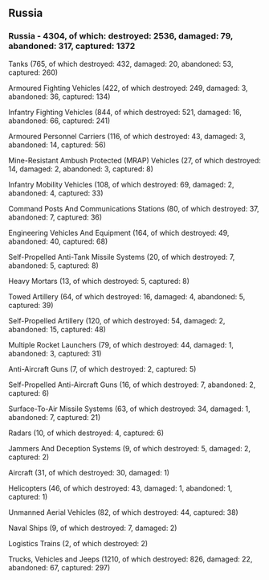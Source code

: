 
 
 ## Russia
 
 ### Russia - 4304, of which: destroyed: 2536, damaged: 79, abandoned: 317, captured: 1372

 

 

 Tanks (765, of which destroyed: 432, damaged: 20, abandoned: 53, captured: 260)

 Armoured Fighting Vehicles (422, of which destroyed: 249, damaged: 3, abandoned: 36, captured: 134)

 Infantry Fighting Vehicles (844, of which destroyed: 521, damaged: 16, abandoned: 66, captured: 241)

 Armoured Personnel Carriers (116, of which destroyed: 43, damaged: 3, abandoned: 14, captured: 56)

 Mine-Resistant Ambush Protected (MRAP) Vehicles (27, of which destroyed: 14, damaged: 2, abandoned: 3, captured: 8)

 Infantry Mobility Vehicles (108, of which destroyed: 69, damaged: 2, abandoned: 4, captured: 33)

 Command Posts And Communications Stations (80, of which destroyed: 37, abandoned: 7, captured: 36)

 Engineering Vehicles And Equipment (164, of which destroyed: 49, abandoned: 40, captured: 68)

 Self-Propelled Anti-Tank Missile Systems (20, of which destroyed: 7, abandoned: 5, captured: 8)

 Heavy Mortars (13, of which destroyed: 5, captured: 8)

 Towed Artillery (64, of which destroyed: 16, damaged: 4, abandoned: 5, captured: 39)

 Self-Propelled Artillery (120, of which destroyed: 54, damaged: 2, abandoned: 15, captured: 48)

 Multiple Rocket Launchers (79, of which destroyed: 44, damaged: 1, abandoned: 3, captured: 31)

 Anti-Aircraft Guns (7, of which destroyed: 2, captured: 5)

 Self-Propelled Anti-Aircraft Guns (16, of which destroyed: 7, abandoned: 2, captured: 6)

 Surface-To-Air Missile Systems (63, of which destroyed: 34, damaged: 1, abandoned: 7, captured: 21)

 Radars (10, of which destroyed: 4, captured: 6)

 Jammers And Deception Systems (9, of which destroyed: 5, damaged: 2, captured: 2)

 Aircraft (31, of which destroyed: 30, damaged: 1)

 Helicopters (46, of which destroyed: 43, damaged: 1, abandoned: 1, captured: 1)

 Unmanned Aerial Vehicles (82, of which destroyed: 44, captured: 38)

 Naval Ships (9, of which destroyed: 7, damaged: 2)

 Logistics Trains (2, of which destroyed: 2)

 Trucks, Vehicles and Jeeps (1210, of which destroyed: 826, damaged: 22, abandoned: 67, captured: 297)

